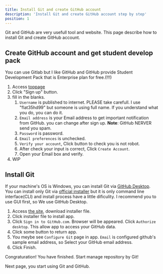 ```yaml
---
title: Install Git and create GitHub account
description: 'Install Git and create GitHub account step by step'
position: 1
---
```


Git and GitHub are very usefull tool and website. This page describe how to install Git and create GitHub account.

## Create GitHub account and get student develop pack
You can use Gitlab but I like GitHub and GitHub provide Student Development Pack that is Enterprise plan for free.(!!!)

1. Access [toppage](https://github.com/)
2. Click "Sign up" button.
3. fill in the blanks.
   1. `Username` is published to internet. PLEASE take carefull. I use "flat35hd99" but someone is using full name. If you understand what you do, you can do it.
   2. `Email address` is your Email address to get important notification from GitHub. you can change after sign up. **Note**: GitHub NERVER send you spam.
   3. `Password` is password.
   4. `Email preferences` is unchecked.
   5. `Verify your account`, Click button to check you is not robot.
   6. After check your input is correct, Click `Create Account`.
   7. Open your Email box and verify.
4.  WIP

## Install Git
If your machine's OS is Windows, you can install Git via [GitHub Desktop](https://desktop.github.com/). You can install only Git via [official installer](https://git-scm.com/book/ja/v2/%E4%BD%BF%E3%81%84%E5%A7%8B%E3%82%81%E3%82%8B-Git%E3%81%AE%E3%82%A4%E3%83%B3%E3%82%B9%E3%83%88%E3%83%BC%E3%83%AB) but it is only command line interface(CLI) and install process have a little dificulity. I recommend you to use GUI first, so We use GitHub Desktop.

1. Access [the site](https://desktop.github.com/), download installer file.
2. Click installer file to install app.
3. Click `Sign in to GitHub.com`. Browser will be appeared. Click `Authorize desktop`. This allow app to access your GitHub data.
4. Click some button to return app.
5. You meybe see `Configure Git` page in app. `Email` is configured github's sample email address, so Select your GitHub email address.
6. Click Finish.

Congraturation! You have finished. Start manage repository by Git!

Next page, you start using Git and GitHub.
